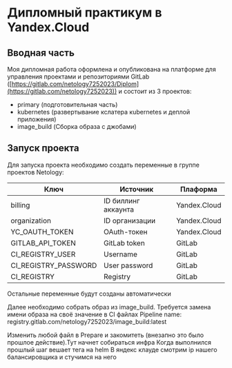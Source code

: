# Дипломный практикум в Yandex.Cloud

## Вводная часть
Моя дипломная работа оформлена и опубликована на платформе для управления проектами и репозиториями GitLab ([https://gitlab.com/netology7252023/Diplom](https://gitlab.com/netology7252023)) и состоит из 3 проектов:
 * primary (подготовительная часть)
 * kubernetes (развертывание кслатера кubernetes и деплой приложения)
 * image_build (Сборка образа с джобами)

## Запуск проекта

Для запуска проекта необходимо создать переменные в группе проектов Netology:

| Ключ  | Источник | Плаформа |
| ------------- | ------------- | ------------- |
| billing  | ID биллинг аккаунта | Yandex.Cloud |
| organization  | ID организации| Yandex.Cloud |
| YC_OAUTH_TOKEN  | OAuth-токен| Yandex.Cloud |
| GITLAB_API_TOKEN  | GitLab token | GitLab |
| CI_REGISTRY_USER  | Username | GitLab |
| CI_REGISTRY_PASSWORD  | User password | GitLab |
| CI_REGISTRY  | Registry | GitLab |

Остальные переменные будут созданы автоматически

Далее необходимо собрать образ из image_build. Требуется замена имени образа на своё значение в CI файлах Pipeline
name: registry.gitlab.com/netology7252023/image_build:latest

Изменить любой файл в Prepare и закомитеть (внезапно это было прошлое действие).Тут начнет собираться инфра
Когда выполнился прошлый шаг вешает тега на helm
В яндекс клауде смотрим ip нашего балансировщика и стучимся на него
